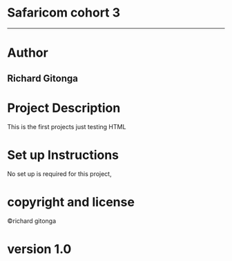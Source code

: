 
# Safaricom cohort 3
---
# Author
Richard Gitonga
---
# Project Description
This is the first projects just testing HTML

# Set up Instructions
No set up is required for this project,

# copyright and license
©richard gitonga

# version 1.0
